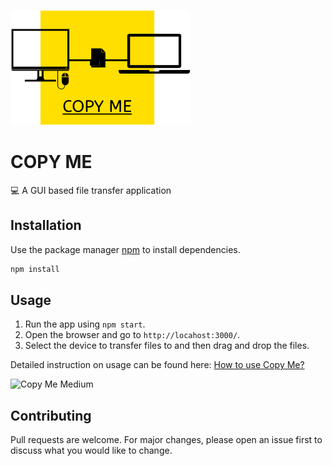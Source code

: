 
![Copy Me](https://raw.githubusercontent.com/pavanskipo/CopyMe-GUI-File-Transfer-App/master/angular/copy-me/src/assets/logo.png)

# COPY ME

:computer: A GUI based file transfer application

## Installation

Use the package manager [npm](https://www.npmjs.com/) to install dependencies.

```bash
npm install
```

## Usage

1. Run  the app using `npm start`.
2. Open the browser and go to `http://locahost:3000/`.
3. Select the device to transfer files to and then drag and drop the files.


Detailed instruction on usage can be found here: [How to use Copy Me?](https://medium.com/@pavanskipo/what-is-copy-me-app-and-how-to-use-it-e8fef466d66d)

![Copy Me Medium](https://miro.medium.com/max/1200/1*RVaaxsm-co6Gn11CYAhmLg.gif)

## Contributing
Pull requests are welcome. For major changes, please open an issue first to discuss what you would like to change.

